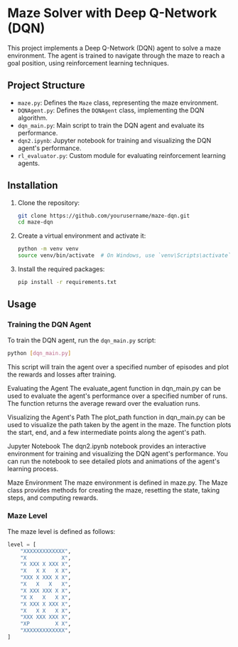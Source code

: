 # Maze Solver with Deep Q-Network (DQN)

This project implements a Deep Q-Network (DQN) agent to solve a maze environment. The agent is trained to navigate through the maze to reach a goal position, using reinforcement learning techniques.

## Project Structure

- `maze.py`: Defines the `Maze` class, representing the maze environment.
- `DQNAgent.py`: Defines the `DQNAgent` class, implementing the DQN algorithm.
- `dqn_main.py`: Main script to train the DQN agent and evaluate its performance.
- `dqn2.ipynb`: Jupyter notebook for training and visualizing the DQN agent's performance.
- `rl_evaluator.py`: Custom module for evaluating reinforcement learning agents.

## Installation

1. Clone the repository:
    ```bash
    git clone https://github.com/yourusername/maze-dqn.git
    cd maze-dqn
    ```

2. Create a virtual environment and activate it:
    ```bash
    python -m venv venv
    source venv/bin/activate  # On Windows, use `venv\Scripts\activate`
    ```

3. Install the required packages:
    ```bash
    pip install -r requirements.txt
    ```

## Usage

### Training the DQN Agent

To train the DQN agent, run the `dqn_main.py` script:
```bash
python [dqn_main.py]
```

This script will train the agent over a specified number of episodes and plot the rewards and losses after training.

Evaluating the Agent
The evaluate_agent function in dqn_main.py can be used to evaluate the agent's performance over a specified number of runs. The function returns the average reward over the evaluation runs.

Visualizing the Agent's Path
The plot_path function in dqn_main.py can be used to visualize the path taken by the agent in the maze. The function plots the start, end, and a few intermediate points along the agent's path.

Jupyter Notebook
The dqn2.ipynb notebook provides an interactive environment for training and visualizing the DQN agent's performance. You can run the notebook to see detailed plots and animations of the agent's learning process.

Maze Environment
The maze environment is defined in maze.py. The Maze class provides methods for creating the maze, resetting the state, taking steps, and computing rewards.

### Maze Level

The maze level is defined as follows:
```python
level = [
    "XXXXXXXXXXXXX",
    "X           X",
    "X XXX X XXX X",
    "X   X X   X X",
    "XXX X XXX X X",
    "X   X   X   X",
    "X XXX XXX X X",
    "X X   X   X X",
    "X XXX X XXX X",
    "X   X X   X X",
    "XXX XXX XXX X",
    "XP        X X",
    "XXXXXXXXXXXXX",
]
```
